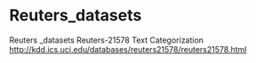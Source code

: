 # Reuters_datasets
Reuters _datasets
Reuters-21578 Text Categorization
http://kdd.ics.uci.edu/databases/reuters21578/reuters21578.html
